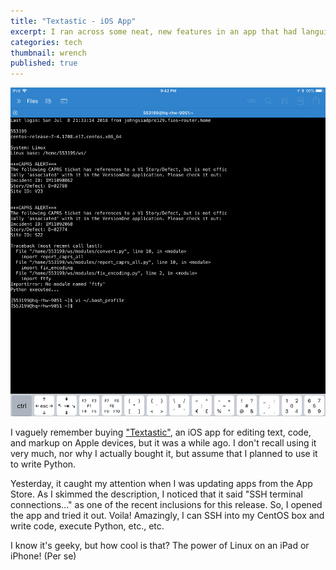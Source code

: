 ```yaml
---
title: "Textastic - iOS App"
excerpt: I ran across some neat, new features in an app that had languished on my iPad & iPhone.
categories: tech
thumbnail: wrench
published: true
---
```

!["Textastic"](/images/textastic.png)

I vaguely remember buying ["Textastic"](https://itunes.apple.com/us/app/textastic-code-editor-7/id1049254261?mt=8), an iOS app for editing text, code, and markup on Apple devices, but it was a while ago. I don't recall using it very much, nor why I actually bought it, but assume that I planned to use it to write Python. 

Yesterday, it caught my attention when I was updating apps from the App Store. As I skimmed the description, I noticed that it said "SSH terminal connections..." as one of the recent inclusions for this release. So, I opened the app and tried it out. Voila! Amazingly, I can SSH into my CentOS box and write code, execute Python, etc., etc. 

I know it's geeky, but how cool is that? The power of Linux on an iPad or iPhone! (Per se)
